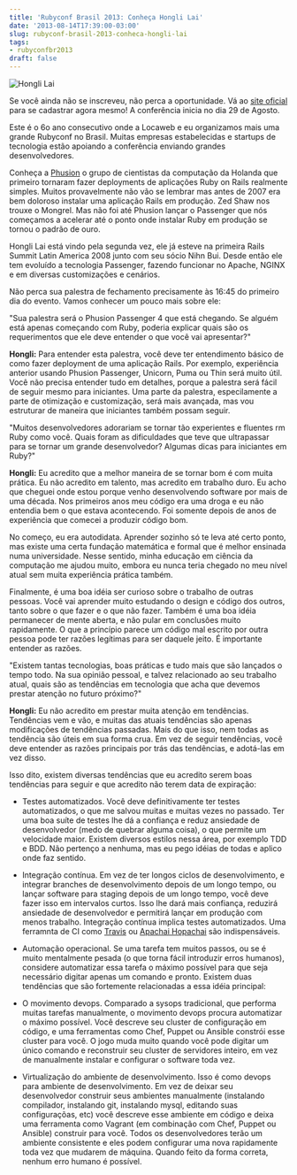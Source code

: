 ```yaml
---
title: 'Rubyconf Brasil 2013: Conheça Hongli Lai'
date: '2013-08-14T17:39:00-03:00'
slug: rubyconf-brasil-2013-conheca-hongli-lai
tags:
- rubyconfbr2013
draft: false
---
```


![Hongli Lai](http://www.rubyconf.com.br/assets/speakers/hongli_lai-2cfc23d129a2a1f001d84df45863071a.jpg)

Se você ainda não se inscreveu, não perca a oportunidade. Vá ao [site oficial](http://www.rubyconf.com.br) para se cadastrar agora mesmo! A conferência inicia no dia 29 de Agosto.

Este é o 6o ano consecutivo onde a Locaweb e eu organizamos mais uma grande Rubyconf no Brasil. Muitas empresas estabelecidas e startups de tecnologia estão apoiando a conferência enviando grandes desenvolvedores.

Conheça a [Phusion](http://www.phusion.nl/) o grupo de cientistas da computação da Holanda que primeiro tornaram fazer deployments de aplicações Ruby on Rails realmente simples. Muitos provavelmente não vão se lembrar mas antes de 2007 era bem doloroso instalar uma aplicação Rails em produção. Zed Shaw nos trouxe o Mongrel. Mas não foi até Phusion lançar o Passenger que nós começamos a acelerar até o ponto onde instalar Ruby em produção se tornou o padrão de ouro.

Hongli Lai está vindo pela segunda vez, ele já esteve na primeira Rails Summit Latin America 2008 junto com seu sócio Nihn Bui. Desde então ele tem evoluído a tecnologia Passenger, fazendo funcionar no Apache, NGINX e em diversas customizações e cenários.

Não perca sua palestra de fechamento precisamente às 16:45 do primeiro dia do evento. Vamos conhecer um pouco mais sobre ele:

"Sua palestra será o Phusion Passenger 4 que está chegando. Se alguém está apenas começando com Ruby, poderia explicar quais são os requerimentos que ele deve entender o que você vai apresentar?"

**Hongli:** Para entender esta palestra, você deve ter entendimento básico de como fazer deployment de uma aplicação Rails. Por exemplo, experiência anterior usando Phusion Passenger, Unicorn, Puma ou Thin será muito útil. Você não precisa entender tudo em detalhes, porque a palestra será fácil de seguir mesmo para iniciantes. Uma parte da palestra, especilamente a parte de otimização e customização, será mais avançada, mas vou estruturar de maneira que iniciantes também possam seguir.

"Muitos desenvolvedores adorariam se tornar tão experientes e fluentes rm Ruby como você. Quais foram as dificuldades que teve que ultrapassar para se tornar um grande desenvolvedor? Algumas dicas para iniciantes em Ruby?"

**Hongli:** Eu acredito que a melhor maneira de se tornar bom é com muita prática. Eu não acredito em talento, mas acredito em trabalho duro. Eu acho que cheguei onde estou porque venho desenvolvendo software por mais de uma década. Nos primeiros anos meu código era uma droga e eu não entendia bem o que estava acontecendo. Foi somente depois de anos de experiência que comecei a produzir código bom.

No começo, eu era autodidata. Aprender sozinho só te leva até certo ponto, mas existe uma certa fundação matemática e formal que é melhor ensinada numa universidade. Nesse sentido, minha educação em ciência da computação me ajudou muito, embora eu nunca teria chegado no meu nível atual sem muita experiência prática também.

Finalmente, é uma boa idéia ser curioso sobre o trabalho de outras pessoas. Você vai aprender muito estudando o design e código dos outros, tanto sobre o que fazer e o que não fazer. Também é uma boa idéia permanecer de mente aberta, e não pular em conclusões muito rapidamente. O que a princípio parece um código mal escrito por outra pessoa pode ter razões legítimas para ser daquele jeito. É importante entender as razões.

"Existem tantas tecnologias, boas práticas e tudo mais que são lançados o tempo todo. Na sua opinião pessoal, e talvez relacionado ao seu trabalho atual, quais são as tendências em tecnologia que acha que devemos prestar atenção no futuro próximo?"

**Hongli:** Eu não acredito em prestar muita atenção em tendências. Tendências vem e vão, e muitas das atuais tendências são apenas modificações de tendências passadas. Mais do que isso, nem todas as tendência são úteis em sua forma crua. Em vez de seguir tendências, você deve entender as razões principais por trás das tendências, e adotá-las em vez disso.

Isso dito, existem diversas tendências que eu acredito serem boas tendências para seguir e que acredito não terem data de expiração:

* Testes automatizados. Você deve definitivamente ter testes automatizados, o que me salvou muitas e muitas vezes no passado. Ter uma boa suíte de testes lhe dá a confiança e reduz ansiedade de desenvolvedor (medo de quebrar alguma coisa), o que permite um velocidade maior. Existem diversos estilos nessa área, por exemplo TDD e BDD. Não pertenço a nenhuma, mas eu pego idéias de todas e aplico onde faz sentido.

* Integração contínua. Em vez de ter longos ciclos de desenvolvimento, e integrar branches de desenvolvimento depois de um longo tempo, ou lançar software para staging depois de um longo tempo, você deve fazer isso em intervalos curtos. Isso lhe dará mais confiança, reduzirá ansiedade de desenvolvedor e permitirá lançar em produção com menos trabalho. Integração contínua implica testes automatizados. Uma ferramnta de CI como [Travis](https://travis-ci.org/) ou [Apachai Hopachai](https://github.com/phusion/apachai-hopachai) são indispensáveis.

* Automação operacional. Se uma tarefa tem muitos passos, ou se é muito mentalmente pesada (o que torna fácil introduzir erros humanos), considere automatizar essa tarefa o máximo possível para que seja necessário digitar apenas um comando e pronto. Existem duas tendências que são fortemente relacionadas a essa idéia principal:

* O movimento devops. Comparado a sysops tradicional, que performa muitas tarefas manualmente, o movimento devops procura automatizar o máximo possível. Você descreve seu cluster de configuração em código, e uma ferramentas como Chef, Puppet ou Ansible constrói esse cluster para você. O jogo muda muito quando você pode digitar um único comando e reconstruir seu cluster de servidores inteiro, em vez de manualmente instalar e configurar o software toda vez.

* Virtualização do ambiente de desenvolvimento. Isso é como devops para ambiente de desenvolvimento. Em vez de deixar seu desenvolvedor construir seus ambientes manualmente (instalando compilador, instalando git, instalando mysql, editando suas configuraçõas, etc) você descreve esse ambiente em código e deixa uma ferramenta como Vagrant (em combinação com Chef, Puppet ou Ansible) construir para você. Todos os desenvolvedores terão um ambiente consistente e eles podem configurar uma nova rapidamente toda vez que mudarem de máquina. Quando feito da forma correta, nenhum erro humano é possível.
